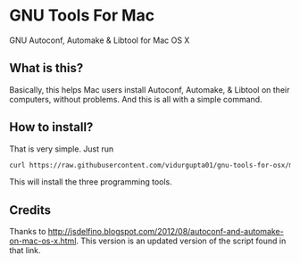 # GNU Tools For Mac
GNU Autoconf, Automake &amp; Libtool for Mac OS X

## What is this?
Basically, this helps Mac users install Autoconf, Automake, & Libtool on their computers, without problems. And this is all with a simple command.

## How to install?
That is very simple. Just run
```sh
curl https://raw.githubusercontent.com/vidurgupta01/gnu-tools-for-osx/master/install.sh | bash
```
This will install the three programming tools.

## Credits
Thanks to http://jsdelfino.blogspot.com/2012/08/autoconf-and-automake-on-mac-os-x.html.
This version is an updated version of the script found in that link.
